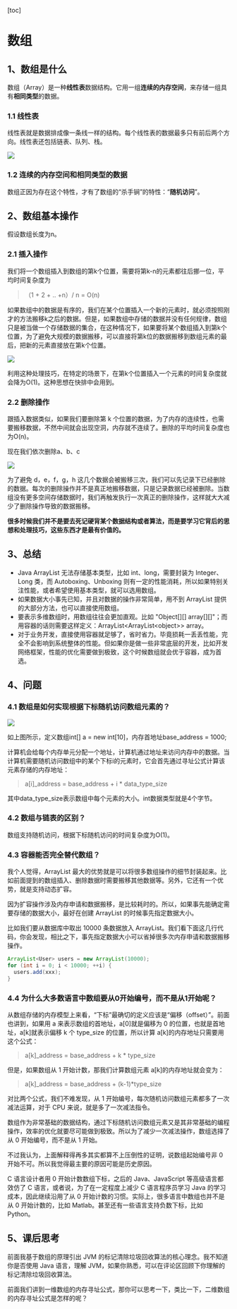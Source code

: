 [toc]

# 数组

## 1、数组是什么

数组（Array）是一种**线性表**数据结构。它用一组**连续的内存空间**，来存储一组具有**相同类型**的数据。

### 1.1 线性表

线性表就是数据排成像一条线一样的结构。每个线性表的数据最多只有前后两个方向。线性表还包括链表、队列、栈。

![](imgs\linear_table.jpg)

### 1.2 连续的内存空间和相同类型的数据

数组正因为存在这个特性，才有了数组的“杀手锏”的特性：“**随机访问**”。

## 2、数组基本操作

假设数组长度为n。

### 2.1 插入操作

我们将一个数组插入到数组的第k个位置，需要将第k-n的元素都往后挪一位，平均时间复杂度为

> （1 + 2 + .. +n）/ n = O(n)

如果数组中的数据是有序的，我们在某个位置插入一个新的元素时，就必须按照刚才的方法搬移k之后的数据。但是，如果数组中存储的数据并没有任何规律，数组只是被当做一个存储数据的集合，在这种情况下，如果要将某个数组插入到第k个位置，为了避免大规模的数据搬移，可以直接将第k位的数据搬移到数组元素的最后，把新的元素直接放在第k个位置。

![](imgs\array_insert.jpg)

利用这种处理技巧，在特定的场景下，在第k个位置插入一个元素的时间复杂度就会降为O(1)。这种思想在快排中会用到。

### 2.2 删除操作

跟插入数据类似，如果我们要删除第 k 个位置的数据，为了内存的连续性，也需要搬移数据，不然中间就会出现空洞，内存就不连续了。删除的平均时间复杂度也为O(n)。

现在我们依次删除a、b、c

![](imgs\array_delete.jpg)

为了避免 d，e，f，g，h 这几个数据会被搬移三次，我们可以先记录下已经删除的数据。每次的删除操作并不是真正地搬移数据，只是记录数据已经被删除。当数组没有更多空间存储数据时，我们再触发执行一次真正的删除操作，这样就大大减少了删除操作导致的数据搬移。

**很多时候我们并不是要去死记硬背某个数据结构或者算法，而是要学习它背后的思想和处理技巧，这些东西才是最有价值的。**

## 3、总结

- Java ArrayList 无法存储基本类型，比如 int、long，需要封装为 Integer、Long 类，而 Autoboxing、Unboxing 则有一定的性能消耗，所以如果特别关注性能，或者希望使用基本类型，就可以选用数组。
-  如果数据大小事先已知，并且对数据的操作非常简单，用不到 ArrayList 提供的大部分方法，也可以直接使用数组。
- 要表示多维数组时，用数组往往会更加直观。比如 "Object[][] array\[][]"；而用容器的话则需要这样定义：ArrayList<ArrayList\<object>> array。
- 对于业务开发，直接使用容器就足够了，省时省力。毕竟损耗一丢丢性能，完全不会影响到系统整体的性能。但如果你是做一些非常底层的开发，比如开发网络框架，性能的优化需要做到极致，这个时候数组就会优于容器，成为首选。

## 4、问题

### 4.1 数组是如何实现根据下标随机访问数组元素的？

![](imgs\array_memory_model.jpg)

如上图所示，定义数组int[] a = new int[10]，内存首地址base_address = 1000;

计算机会给每个内存单元分配一个地址，计算机通过地址来访问内存中的数据。当计算机需要随机访问数组中的某个下标i的元素时，它会首先通过寻址公式计算该元素存储的内存地址：

> a[i]_address = base_address + i * data_type_size

其中data_type_size表示数组中每个元素的大小。int数据类型就是4个字节。

### 4.2 数组与链表的区别？

数组支持随机访问，根据下标随机访问的时间复杂度为O(1)。

### 4.3 容器能否完全替代数组？

我个人觉得，ArrayList 最大的优势就是可以将很多数组操作的细节封装起来。比如前面提到的数组插入、删除数据时需要搬移其他数据等。另外，它还有一个优势，就是支持动态扩容。

因为扩容操作涉及内存申请和数据搬移，是比较耗时的。所以，如果事先能确定需要存储的数据大小，最好在创建 ArrayList 的时候事先指定数据大小。

比如我们要从数据库中取出 10000 条数据放入 ArrayList。我们看下面这几行代码，你会发现，相比之下，事先指定数据大小可以省掉很多次内存申请和数据搬移操作。

```java
ArrayList<User> users = new ArrayList(10000);
for (int i = 0; i < 10000; ++i) {
  users.add(xxx);
}
```

### 4.4 为什么大多数语言中数组要从0开始编号，而不是从1开始呢？

从数组存储的内存模型上来看，“下标”最确切的定义应该是“偏移（offset）”。前面也讲到，如果用 a 来表示数组的首地址，a[0]就是偏移为 0 的位置，也就是首地址，a[k]就表示偏移 k 个 type_size 的位置，所以计算 a[k]的内存地址只需要用这个公式：

> a[k]_address = base_address + k * type_size

但是，如果数组从 1 开始计数，那我们计算数组元素 a[k]的内存地址就会变为：

> a[k]_address = base_address + (k-1)*type_size

对比两个公式，我们不难发现，从 1 开始编号，每次随机访问数组元素都多了一次减法运算，对于 CPU 来说，就是多了一次减法指令。

数组作为非常基础的数据结构，通过下标随机访问数组元素又是其非常基础的编程操作，效率的优化就要尽可能做到极致。所以为了减少一次减法操作，数组选择了从 0 开始编号，而不是从 1 开始。

不过我认为，上面解释得再多其实都算不上压倒性的证明，说数组起始编号非 0 开始不可。所以我觉得最主要的原因可能是历史原因。

C 语言设计者用 0 开始计数数组下标，之后的 Java、JavaScript 等高级语言都效仿了 C 语言，或者说，为了在一定程度上减少 C 语言程序员学习 Java 的学习成本，因此继续沿用了从 0 开始计数的习惯。实际上，很多语言中数组也并不是从 0 开始计数的，比如 Matlab。甚至还有一些语言支持负数下标，比如 Python。

## 5、课后思考

前面我基于数组的原理引出 JVM 的标记清除垃圾回收算法的核心理念。我不知道你是否使用 Java 语言，理解 JVM，如果你熟悉，可以在评论区回顾下你理解的标记清除垃圾回收算法。

> 

前面我们讲到一维数组的内存寻址公式，那你可以思考一下，类比一下，二维数组的内存寻址公式是怎样的呢？

> 
